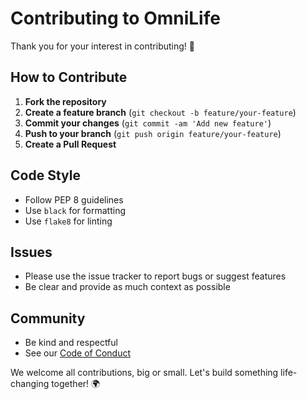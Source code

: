 # Contributing to OmniLife

Thank you for your interest in contributing! 🚀

## How to Contribute

1. **Fork the repository**
2. **Create a feature branch** (`git checkout -b feature/your-feature`)
3. **Commit your changes** (`git commit -am 'Add new feature'`)
4. **Push to your branch** (`git push origin feature/your-feature`)
5. **Create a Pull Request**

## Code Style
- Follow PEP 8 guidelines
- Use `black` for formatting
- Use `flake8` for linting

## Issues
- Please use the issue tracker to report bugs or suggest features
- Be clear and provide as much context as possible

## Community
- Be kind and respectful
- See our [Code of Conduct](CODE_OF_CONDUCT.md)

We welcome all contributions, big or small. Let's build something life-changing together! 🌍 